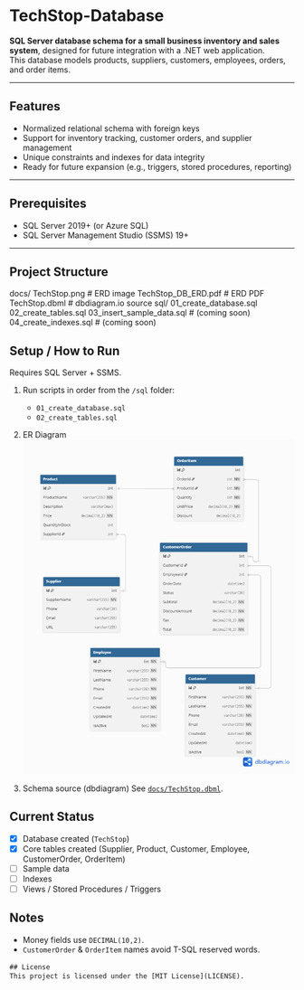 # TechStop-Database

**SQL Server database schema for a small business inventory and sales system**, designed for future integration with a .NET web application.  
This database models products, suppliers, customers, employees, orders, and order items.

---

## Features

- Normalized relational schema with foreign keys
- Support for inventory tracking, customer orders, and supplier management
- Unique constraints and indexes for data integrity
- Ready for future expansion (e.g., triggers, stored procedures, reporting)

---

## Prerequisites

- SQL Server 2019+ (or Azure SQL)
- SQL Server Management Studio (SSMS) 19+

---

## Project Structure

docs/
TechStop.png # ERD image
TechStop_DB_ERD.pdf # ERD PDF
TechStop.dbml # dbdiagram.io source
sql/
01_create_database.sql
02_create_tables.sql
03_insert_sample_data.sql # (coming soon)
04_create_indexes.sql # (coming soon)

## Setup / How to Run

Requires SQL Server + SSMS.

1. Run scripts in order from the `/sql` folder:

   - `01_create_database.sql`
   - `02_create_tables.sql`

2. ER Diagram
   ![ER Diagram](docs/TechStop.png)

3. Schema source (dbdiagram)
   See [`docs/TechStop.dbml`](docs/TechStop.dbml).

## Current Status

- [x] Database created (`TechStop`)
- [x] Core tables created (Supplier, Product, Customer, Employee, CustomerOrder, OrderItem)
- [ ] Sample data
- [ ] Indexes
- [ ] Views / Stored Procedures / Triggers

## Notes

- Money fields use `DECIMAL(10,2)`.
- `CustomerOrder` & `OrderItem` names avoid T-SQL reserved words.

```
## License
This project is licensed under the [MIT License](LICENSE).

```
